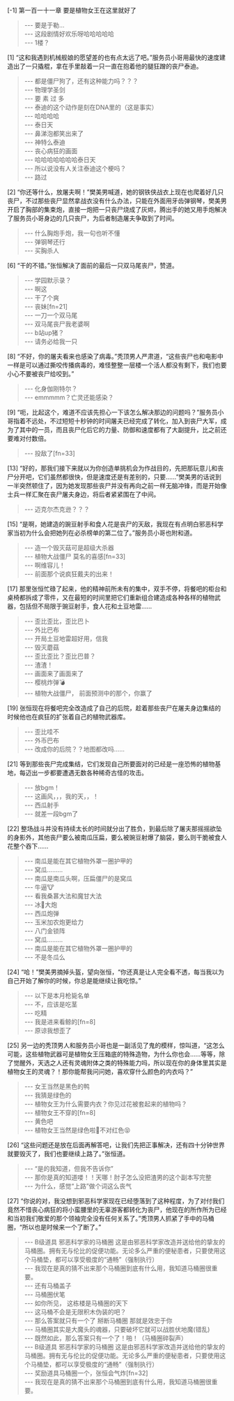 
[-1] 第一百一十一章 要是植物女王在这里就好了
>--- 要是于勒…<br>
>--- 这段剧情好欢乐呀哈哈哈哈哈<br>
>--- 1楼？<br>

[1] “这和我遇到机械舰娘的愿望差的也有点太远了吧。”服务员小哥用最快的速度建造出了一只撬棍，拿在手里敲着一只一直在抱着他的腿狂蹭的丧尸泰迪。
>--- 都是僵尸狗了，还有这种能力吗？？？<br>
>--- 物理学圣剑<br>
>--- 要 素 过 多<br>
>--- 泰迪的这个动作是刻在DNA里的（这是事实）<br>
>--- 哈哈哈哈<br>
>--- 泰日天<br>
>--- 鼻涕泡都笑出来了<br>
>--- 神特么泰迪<br>
>--- 丧心病狂的画面<br>
>--- 哈哈哈哈哈哈哈泰日天<br>
>--- 所以说没有人关注泰迪这个梗吗？<br>
>--- 路过<br>

[2] “你还等什么，放屠夫啊！”樊美男喊道，她的钢铁侠战衣上现在也爬着好几只丧尸，不过那些丧尸显然拿战衣没有什么办法，只能在外面用牙齿弹钢琴，樊美男开启了胸部的集束炮，直接一炮把一只丧尸烧成了灰烬，腾出手的她又用手炮解决了服务员小哥身边的几只丧尸，为后者制造屠夫争取到了时间。
>--- 什么胸炮手炮，我一句也听不懂<br>
>--- 弹钢琴还行<br>
>--- 买胸杀人<br>

[6] “干的不错。”张恒解决了面前的最后一只双马尾丧尸，赞道。
>--- 学园默示录？<br>
>--- 啊这<br>
>--- 干了个爽<br>
>--- 丧妹[fn=21]<br>
>--- 一刀一个双马尾<br>
>--- 双马尾丧尸我老婆啊<br>
>--- b站up猪？<br>
>--- 请务必给我一只<br>

[8] “不好，你的屠夫看来也感染了病毒。”秃顶男人严肃道，“这些丧尸也和电影中一样是可以通过撕咬传播病毒的，难怪整整一层楼一个活人都没有剩下，我们也要小心不要被丧尸给咬到。”
>--- 化身伽刚特尔？<br>
>--- emmmmm？亡灵还能感染？<br>

[9] “呃，比起这个，难道不应该先担心一下该怎么解决那边的问题吗？”服务员小哥指着不远处，不过短短十秒钟的时间屠夫已经完成了转化，加入到丧尸大军，成为了其中的一员，而且丧尸化后它的力量、防御和速度都有了大副提升，比之前还要难对付数倍。
>--- 投敌了[fn=33]<br>

[13] “好的，那我们接下来就以为你创造单挑机会为作战目的，先把那玩意儿和丧尸分开吧，它们虽然都很快，但是速度还是有差别的，只要……”樊美男的话说到一半突然顿住了，因为她发现那些丧尸并没有再向之前一样无脑冲锋，而是开始像士兵一样汇聚在丧尸屠夫身边，将后者紧紧围在了中间。
>--- 迈克尔杰克逊？？？<br>

[15] “是啊，她建造的豌豆射手和食人花是丧尸的天敌，我现在有点明白邪恶科学家当初为什么会把她列在必杀榜单的第二位了。”服务员小哥也附和道。
>--- 造一个毁灭菇可是超级大杀器<br>
>--- 植物大战僵尸  莫名的喜感[fn=33]<br>
>--- 啊维容儿！<br>
>--- 前面那个说疯狂戴夫的出来！<br>

[17] 那里张恒忙碌了起来，他的精神前所未有的集中，双手不停，将餐吧的柜台和桌椅都拆成了零件，又在最短的时间里把它们重新组合建造成各种各样的植物武器，包括但不局限于豌豆射手，食人花和土豆地雷……
>--- 歪比歪比，歪比巴卜<br>
>--- 外比巴布<br>
>--- 开局土豆地雷超好用，信我<br>
>--- 毁灭蘑菇<br>
>--- 歪比歪比？歪比巴普？<br>
>--- 渣渣！<br>
>--- 画面来了画面来了<br>
>--- 樱桃炸弹💣<br>
>--- 植物大战僵尸，
前面预测中的那个，你赢了<br>

[19] 张恒现在将餐吧完全改造成了自己的后院，趁着那些丧尸在屠夫身边集结的时候他也在疯狂的扩张着自己的植物武器库。
>--- 歪比哇不<br>
>--- 外币巴布<br>
>--- 改成你的后院？？地图都改吗……<br>

[21] 等到那些丧尸完成集结，它们发现自己所要面对的已经是一座恐怖的植物基地，每迈出一步都要遭遇无数各种稀奇古怪的攻击。
>--- 放bgm！<br>
>--- 这画风，，，我的天，，！<br>
>--- 西瓜射手<br>
>--- 就差一段bgm了<br>

[22] 整场战斗并没有持续太长的时间就分出了胜负，到最后除了屠夫那摇摇欲坠的身影外，其他丧尸要么被南瓜压扁，要么被豌豆射爆了脑袋，要么则干脆被食人花整个吞下……
>--- 南瓜是能在其它植物外罩一圈护甲的<br>
>--- 窝瓜………<br>
>--- 南瓜是南瓜头啊，压扁僵尸的是窝瓜<br>
>--- 牛逼🐮<br>
>--- 看我桑葚大法和魔甘大法<br>
>--- 冰🍉大炮<br>
>--- 西瓜炮弹<br>
>--- 玉米加农炮更给力<br>
>--- 八门金锁阵<br>
>--- 窝瓜………<br>
>--- 南瓜是能在其它植物外罩一圈护甲的<br>
>--- 不是冬瓜么<br>

[24] “哈！”樊美男摘掉头盔，望向张恒，“你还真是让人完全看不透，每当我以为自己开始了解你的时候，你总是能继续让我吃惊。”
>--- 以下是本月枪毙名单<br>
>--- 不，应该是吃茎<br>
>--- 吃精<br>
>--- 我是进来看鲸的[fn=8]<br>
>--- 原谅我想歪了<br>

[25] 另一边的秃顶男人和服务员小哥也是一副活见了鬼的模样，惊叫道，“这怎么可能，这些植物武器可是植物女王压箱底的特殊造物，为什么你也会……等等，除了觉醒外，天选之人还有灵魂附体之类的特殊能力吗，所以现在你的身体里其实是植物女王的灵魂？！那你能帮我问问她，喜欢穿什么颜色的内衣吗？”
>--- 女王当然是黑色的鸭<br>
>--- 我猜是绿色的<br>
>--- 植物女王为什么需要内衣？你见过花被套起来的植物吗？<br>
>--- 植物女王不穿的[fn=8]<br>
>--- 黄色吧<br>
>--- 植物女王当然是绿色啦🤔不对红色😝<br>

[26] “这些问题还是放在后面再解答吧，让我们先把正事解决，还有四十分钟世界就要毁灭了，我们也要继续上路了。”张恒道。
>--- “是的我知道，但我不告诉你”<br>
>--- 那你是真的知道喽！！天哪！肘子怎么没把渣男的这个副本写完整<br>
>--- 为什么，感觉“上路”做个词这么丧气<br>

[27] “你说的对，我没想到邪恶科学家现在已经堕落到了这种程度，为了对付我们竟然不惜丧心病狂的将小蛮腰里的无辜游客都转化为丧尸，他现在的所作所为已经和当初我们敬爱的那个领袖完全没有任何关系了。”秃顶男人抓紧了手中的马桶圈，“所以也是时候来一个了断了。”
>--- B级道具  邪恶科学家的马桶圈  这是由邪恶科学家改造并送给他的挚友的马桶圈。拥有无与伦比的促便功能。无论多么严重的便秘患者，只要使用这个马桶垫，都可以享受极度的“通畅”（强制执行）<br>
>--- 我现在是真的猜不出来那个马桶圈到底有什么用，我知道马桶圈很重要。<br>
>--- 还有马桶盖子<br>
>--- 马桶圈伏笔<br>
>--- 如你所见，
这栋楼是马桶圈的天下<br>
>--- 这马桶不会是无限积木伪装的吧？<br>
>--- 那么答案就只有一个了
掰断马桶圈
那就是效忠于你<br>
>--- 马桶圈其实是大魔头的魂器，只要破坏它就可以战胜伏地魔(错乱)<br>
>--- 既然如此，那么答案只有一个了！啪！（马桶圈碎裂声）<br>
>--- B级道具  邪恶科学家的马桶圈  这是由邪恶科学家改造并送给他的挚友的马桶圈。拥有无与伦比的促便功能。无论多么严重的便秘患者，只要使用这个马桶垫，都可以享受极度的“通畅”（强制执行）<br>
>--- 奖励道具马桶圈一个，张恒会气炸[fn=32]<br>
>--- 我现在是真的猜不出来那个马桶圈到底有什么用，我知道马桶圈很重要。<br>
